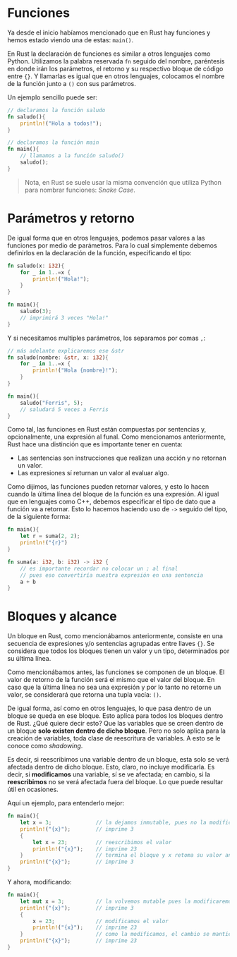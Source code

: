 # Funciones

Ya desde el inicio habíamos mencionado que en Rust hay funciones y hemos estado viendo una de estas: `main()`.

En Rust la declaración de funciones es similar a otros lenguajes como Python. Utilizamos la palabra reservada `fn` seguido del nombre, paréntesis en donde irán los parámetros, el retorno y su respectivo bloque de código entre `{}`. Y llamarlas es igual que en otros lenguajes, colocamos el nombre de la función junto a `()` con sus parámetros.

Un ejemplo sencillo puede ser:
```rust
// declaramos la función saludo
fn saludo(){
    println!("Hola a todos!");
}

// declaramos la función main
fn main(){
    // llamamos a la función saludo()
    saludo();
}
```

> Nota, en Rust se suele usar la misma convención que utiliza Python para nombrar funciones: _Snake Case_.

# Parámetros y retorno
De igual forma que en otros lenguajes, podemos pasar valores a las funciones por medio de parámetros. Para lo cual simplemente debemos definirlos en la declaración de la función, especificando el tipo:
```rust
fn saludo(x: i32){
    for _ in 1..=x {
        println!("Hola!");
    }
}

fn main(){
    saludo(3);
    // imprimirá 3 veces "Hola!"
}
```

Y si necesitamos multiples parámetros, los separamos por comas `,`:
```rust
// más adelante explicaremos ese &str
fn saludo(nombre: &str, x: i32){
    for _ in 1..=x {
        println!("Hola {nombre}!");
    }
}

fn main(){
    saludo("Ferris", 5);
    // saludará 5 veces a Ferris
}
```

Como tal, las funciones en Rust están compuestas por sentencias y, opcionalmente, una expresión al funal. Como mencionamos anteriormente, Rust hace una distinción que es importante tener en cuenta:
- Las sentencias son instrucciones que realizan una acción y no retornan un valor.
- Las expresiones sí returnan un valor al evaluar algo.

Como dijimos, las funciones pueden retornar valores, y esto lo hacen cuando la última línea del bloque de la función es una expresión. Al igual que en lenguajes como C++, debemos especificar el tipo de dato que a función va a retornar. Esto lo hacemos haciendo uso de `->` seguido del tipo, de la siguiente forma:
```rust
fn main(){
    let r = suma(2, 2);
    println!("{r}")
}

fn suma(a: i32, b: i32) -> i32 {
    // es importante recordar no colocar un ; al final
    // pues eso convertiría nuestra expresión en una sentencia
    a + b
}
```

# Bloques y alcance

Un bloque en Rust, como mencionábamos anteriormente, consiste en una secuencia de expresiones y/o sentencias agrupadas entre llaves `{}`. Se considera que todos los bloques tienen un valor y un tipo, determinados por su última línea.

Como mencionábamos antes, las funciones se componen de un bloque. El valor de retorno de la función será el mismo que el valor del bloque. En caso que la última línea no sea una expresión y por lo tanto no retorne un valor, se considerará que retorna una tupla vacía: `()`.

De igual forma, así como en otros lenguajes, lo que pasa dentro de un bloque se queda en ese bloque. Esto aplica para todos los bloques dentro de Rust. ¿Qué quiere decir esto? Que las variables que se creen dentro de un bloque **solo existen dentro de dicho bloque**. Pero no solo aplica para la creación de variables, toda clase de reescritura de variables. A esto se le conoce como _shadowing_.

Es decir, si reescribimos una variable dentro de un bloque, esta solo se verá afectada dentro de dicho bloque. Esto, claro, no incluye modificarla. Es decir, si **modificamos** una variable, sí se ve afectada; en cambio, si la **reescribimos** no se verá afectada fuera del bloque. Lo que puede resultar útil en ocasiones.

Aquí un ejemplo, para entenderlo mejor:
```rust
fn main(){
    let x = 3;              // la dejamos inmutable, pues no la modificaremos
    println!("{x}");        // imprime 3
    {
        let x = 23;         // reescribimos el valor
        println!("{x}");    // imprime 23
    }                       // termina el bloque y x retoma su valor antes del bloque
    println!("{x}");        // imprime 3
}
```

Y ahora, modificando:
```rust
fn main(){
    let mut x = 3;          // la volvemos mutable pues la modificaremos
    println!("{x}");        // imprime 3
    {
        x = 23;             // modificamos el valor
        println!("{x}");    // imprime 23
    }                       // como la modificamos, el cambio se mantiene
    println!("{x}");        // imprime 23
}
```
